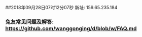 ##2018年09月28日07时12分07秒 新址: 159.65.235.184
### 兔友常见问题及解答: https://github.com/wanggonging/d/blob/w/FAQ.md
